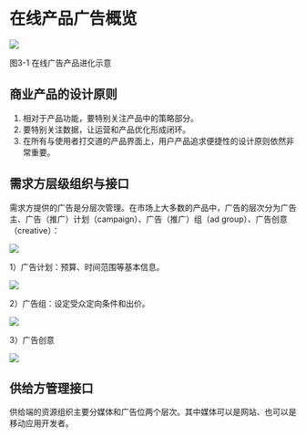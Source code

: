 # 在线产品广告概览
![](http://ou8qjsj0m.bkt.clouddn.com//17-11-11/24813734.jpg)

图3-1 在线广告产品进化示意

## 商业产品的设计原则
1. 相对于产品功能，要特别关注产品中的策略部分。
1. 要特别关注数据，让运营和产品优化形成闭环。
1. 在所有与使用者打交道的产品界面上，用户产品追求便捷性的设计原则依然非常重要。

## 需求方层级组织与接口
需求方提供的广告是分层次管理。在市场上大多数的产品中，广告的层次分为广告主、广告（推广）计划（campaign）、广告（推广）组（ad group）、广告创意（creative）：

![](http://ou8qjsj0m.bkt.clouddn.com//17-11-11/7596185.jpg)

1）广告计划：预算、时间范围等基本信息。

![](http://ou8qjsj0m.bkt.clouddn.com//17-11-11/77807411.jpg)

2）广告组：设定受众定向条件和出价。

![](http://ou8qjsj0m.bkt.clouddn.com//17-11-11/44365493.jpg)

3）广告创意

![](http://ou8qjsj0m.bkt.clouddn.com//17-11-11/30709586.jpg)

## 供给方管理接口
供给端的资源组织主要分媒体和广告位两个层次。其中媒体可以是网站、也可以是移动应用开发者。
